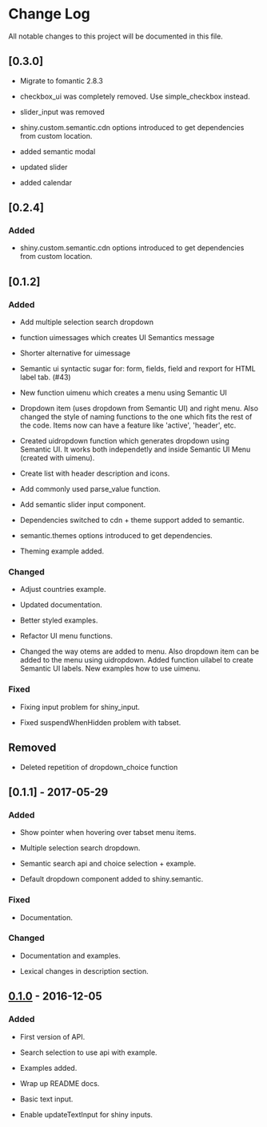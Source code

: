 # Change Log
All notable changes to this project will be documented in this file.

## [0.3.0]

- Migrate to fomantic 2.8.3

- checkbox_ui was completely removed. Use simple_checkbox instead.

- slider_input was removed

- shiny.custom.semantic.cdn options introduced to get dependencies from custom location.

- added semantic modal

- updated slider

- added calendar

## [0.2.4]
### Added
-  shiny.custom.semantic.cdn options introduced to get dependencies from custom location.

## [0.1.2]
### Added

- Add multiple selection search dropdown

- function uimessages which creates UI Semantics message

- Shorter alternative for uimessage

- Semantic ui syntactic sugar for: form, fields, field and rexport for HTML label tab. (#43)

- New function uimenu which creates a menu using Semantic UI

- Dropdown item (uses dropdown from Semantic UI) and right menu. Also changed the style of naming functions to the one which fits the rest of the code. Items now can have a feature like 'active', 'header', etc.

- Created uidropdown function which generates dropdown using Semantic UI. It works both independetly and inside Semantic UI Menu (created with uimenu).

- Create list with header description and icons.

- Add commonly used parse_value function.

- Add semantic slider input component.

- Dependencies switched to cdn + theme support added to semantic.

- semantic.themes options introduced to get dependencies.

- Theming example added.

### Changed

- Adjust countries example.

- Updated documentation.

- Better styled examples.

- Refactor UI menu functions.

- Changed the way otems are added to menu. Also dropdown item can be added to the menu using uidropdown. Added function uilabel to create Semantic UI labels. New examples how to  use uimenu.

### Fixed

- Fixing input problem for shiny_input.

- Fixed suspendWhenHidden problem with tabset.

## Removed

- Deleted repetition of dropdown_choice function

## [0.1.1] - 2017-05-29
### Added

- Show pointer when hovering over tabset menu items.

- Multiple selection search dropdown.

- Semantic search api and choice selection + example.

- Default dropdown component added to shiny.semantic.

### Fixed

- Documentation.

### Changed

- Documentation and examples.

- Lexical changes in description section.


## [0.1.0] - 2016-12-05
### Added

- First version of API.

- Search selection to use api with example.

- Examples added.

- Wrap up README docs.

- Basic text input.

- Enable updateTextInput for shiny inputs.

[Unreleased]: https://github.com/Appsilon/shiny.semantic/compare/0.1.0...HEAD
[0.1.0]: https://github.com/Appsilon/shiny.semantic/compare/a4987aa4588cab0e511519b2a60f738e8fa5d01a...0.1.0
